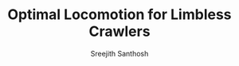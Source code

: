 ---
layout: post
title:  "Optimal Locomotion for Limbless Crawlers"
image: /images/worm.png
categories: research
author: "Sreejith Santhosh"
authors: "<strong>Sreejith Santhosh</strong>, Mattia Serra"
venue: arXiv
link: https://arxiv.org/abs/2206.03976
---